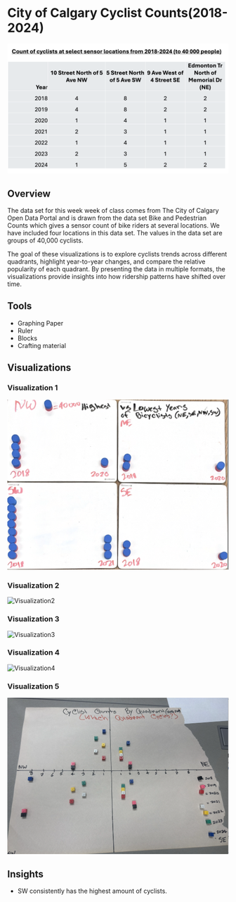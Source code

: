 # City of Calgary Cyclist Counts(2018-2024)
![DataSet](Images/dataset.png)  


## Overview  
The data set for this week week of class comes from The City of Calgary Open Data Portal and is drawn from the data set Bike and Pedestrian Counts which gives a sensor count of bike riders at several locations. We have included four locations in this data set. The values in the data set are groups of 40,000 cyclists.

The goal of these visualizations is to explore cyclists trends across different quadrants, highlight year-to-year changes, and compare the relative popularity of each quadrant. By presenting the data in multiple formats, the visualizations provide insights into how ridership patterns have shifted over time.  

## Tools  
- Graphing Paper
- Ruler
- Blocks
- Crafting material


## Visualizations  
### Visualization 1  
![Visualization1](Images/figure1.png)

### Visualization 2 
![Visualization2](Images/figure2.png)

### Visualization 3
![Visualization3](Images/figure3.png)

### Visualization 4 
![Visualization4](Images/figure4.png) 

### Visualization 5
![Visualization5](Images/figure5.png)

## Insights  
- SW consistently has the highest amount of cyclists. 
 
